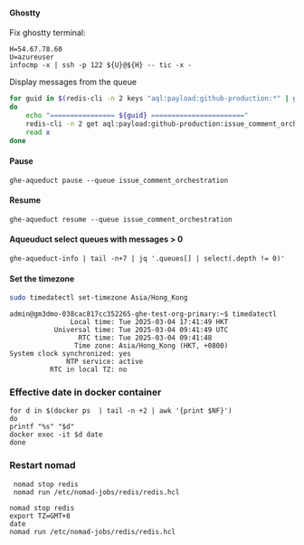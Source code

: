 #### Ghostty

Fix ghostty terminal:


```
H=54.67.78.60
U=azureuser
infocmp -x | ssh -p 122 ${U}@${H} -- tic -x -
```


Display messages from the queue
```bash
for guid in $(redis-cli -n 2 keys "aql:payload:github-production:*" | grep issue_comment_orchestration | awk -F: '{print $5}')
do
    echo "================ ${guid} ======================="
    redis-cli -n 2 get aql:payload:github-production:issue_comment_orchestration:${guid} | jq -r
    read x
done
```

#### Pause
```
ghe-aqueduct pause --queue issue_comment_orchestration
```

#### Resume
```
ghe-aqueduct resume --queue issue_comment_orchestration
```



#### Aqueuduct select queues with messages > 0

```
ghe-aqueduct-info | tail -n+7 | jq '.queues[] | select(.depth != 0)'
```


#### Set the timezone

```bash
sudo timedatectl set-timezone Asia/Hong_Kong
```

```
admin@gm3dmo-038cac817cc352265-ghe-test-org-primary:~$ timedatectl
               Local time: Tue 2025-03-04 17:41:49 HKT
           Universal time: Tue 2025-03-04 09:41:49 UTC
                 RTC time: Tue 2025-03-04 09:41:48
                Time zone: Asia/Hong_Kong (HKT, +0800)
System clock synchronized: yes
              NTP service: active
          RTC in local TZ: no
```

### Effective date in docker container

```
for d in $(docker ps  | tail -n +2 | awk '{print $NF}')
do
printf "%s" "$d"
docker exec -it $d date
done
```

### Restart nomad
```
 nomad stop redis
 nomad run /etc/nomad-jobs/redis/redis.hcl
```


```shell
nomad stop redis
export TZ=GMT+8
date
nomad run /etc/nomad-jobs/redis/redis.hcl
```


